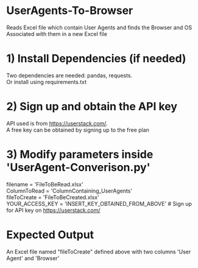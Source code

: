 # UserAgents-To-Browser
Reads Excel file which contain User Agents and finds the Browser and OS Associated with them in a new Excel file

# 1) Install Dependencies (if needed)
Two dependencies are needed: pandas, requests.	
Or install using requirements.txt

# 2) Sign up and obtain the API key
API used is from https://userstack.com/. 	
A free key can be obtained by signing up to the free plan

# 3) Modify parameters inside 'UserAgent-Converison.py'
filename = 'FileToBeRead.xlsx'    
ColumnToRead = 'ColumnContaining_UserAgents'   
fileToCreate = 'FileToBeCreated.xlsx'	
YOUR_ACCESS_KEY = 'INSERT_KEY_OBTAINED_FROM_ABOVE' # Sign up for API key on https://userstack.com/	

# Expected Output 
An Excel file named "fileToCreate" defined above with two columns 'User Agent' and 'Browser'
